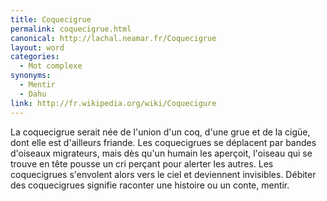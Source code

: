 ```yaml
---
title: Coquecigrue
permalink: coquecigrue.html
canonical: http://lachal.neamar.fr/Coquecigrue
layout: word
categories:
  - Mot complexe
synonyms:
  - Mentir
  - Dahu
link: http://fr.wikipedia.org/wiki/Coquecigure
---
```


La coquecigrue serait née de l'union d'un coq, d'une grue et de la cigüe, dont elle est d'ailleurs friande. Les coquecigrues se déplacent par bandes d'oiseaux migrateurs, mais dès qu'un humain les aperçoit, l'oiseau qui se trouve en tête pousse un cri perçant pour alerter les autres. Les coquecigrues s'envolent alors vers le ciel et deviennent invisibles.
Débiter des coquecigrues signifie raconter une histoire ou un conte, mentir.

